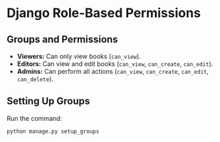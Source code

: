 # Django Role-Based Permissions

## Groups and Permissions
- **Viewers:** Can only view books (`can_view`).
- **Editors:** Can view and edit books (`can_view`, `can_create`, `can_edit`).
- **Admins:** Can perform all actions (`can_view`, `can_create`, `can_edit`, `can_delete`).

## Setting Up Groups
Run the command:
```sh
python manage.py setup_groups

